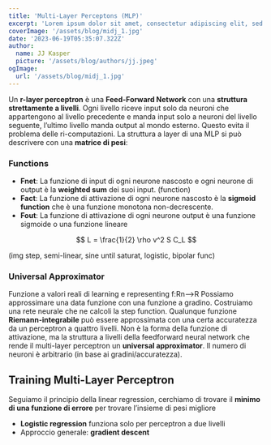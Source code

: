 ```yaml
---
title: 'Multi-Layer Perceptons (MLP)'
excerpt: 'Lorem ipsum dolor sit amet, consectetur adipiscing elit, sed do eiusmod tempor incididunt ut labore et dolore magna aliqua. Praesent elementum facilisis leo vel fringilla est ullamcorper eget. At imperdiet dui accumsan sit amet nulla facilities morbi tempus.'
coverImage: '/assets/blog/midj_1.jpg'
date: '2023-06-19T05:35:07.322Z'
author:
  name: JJ Kasper
  picture: '/assets/blog/authors/jj.jpeg'
ogImage:
  url: '/assets/blog/midj_1.jpg'
---
```


Un **r-layer perceptron** è una **Feed-Forward Network** con una **struttura strettamente a livelli**. Ogni livello riceve input solo da neuroni che appartengono al livello precedente e manda input solo a neuroni del livello seguente, l’ultimo livello manda output al mondo esterno. Questo evita il problema delle ri-computazioni. La struttura a layer di una MLP si può descrivere con una **matrice di pesi**: 

### Functions
- **Fnet**: La funzione di input di ogni neurone nascosto e ogni neurone di output è la **weighted sum** dei suoi input. (function)
- **Fact**: La funzione di attivazione di ogni neurone nascosto è la **sigmoid function** che è una funzione monotona non-decrescente.
- **Fout**: La funzione di attivazione di ogni neurone output è una funzione sigmoide o una funzione lineare

$$
L = \frac{1}{2} \rho v^2 S C_L
$$

(img step, semi-linear, sine until saturat, logistic, bipolar func)

### Universal Approximator
Funzione a valori reali di learning e representing f:Rn—>R
Possiamo approssimare una data funzione con una funzione a gradino.
Costruiamo una rete neurale che ne calcoli la step function.
Qualunque funzione **Riemann-integrabile** può essere approssimata con una certa accuratezza da un perceptron a quattro livelli.
Non è la forma della funzione di attivazione, ma la struttura a livelli della feedforward neural network che rende il multi-layer perceptron un **universal approximator**.
Il numero di neuroni è arbitrario (in base ai gradini/accuratezza).

## Training Multi-Layer Perceptron
Seguiamo il principio della linear regression, cerchiamo di trovare il **minimo di una funzione di errore** per trovare l’insieme di pesi migliore
- **Logistic regression** funziona solo per perceptron a due livelli
- Approccio generale: **gradient descent**

